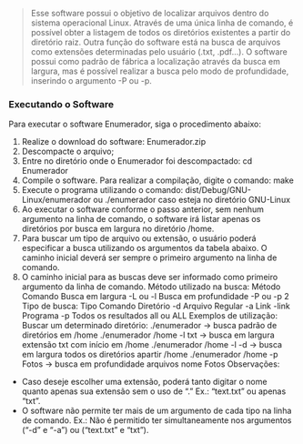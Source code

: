 >Esse software possui o objetivo de localizar arquivos dentro do sistema operacional Linux. Através de uma única linha de comando, é possível obter a listagem de todos os diretórios existentes a partir do diretório raiz. Outra função do software está na busca de arquivos como extensões determinadas pelo usuário (.txt, .pdf…).
O software possui como padrão de fábrica a localização através da busca em largura,
mas é possível realizar a busca pelo modo de profundidade, inserindo o argumento -P ou -p.

### Executando o Software
Para executar o software Enumerador, siga o procedimento abaixo:
1. Realize o download do software: Enumerador.zip
2. Descompacte o arquivo;
3. Entre no diretório onde o Enumerador foi descompactado: cd Enumerador
4. Compile o software. Para realizar a compilação, digite o comando: make
5. Execute o programa utilizando o comando: dist/Debug/GNU-Linux/enumerador ou
./enumerador caso esteja no diretório GNU-Linux
6. Ao executar o software conforme o passo anterior, sem nenhum argumento na linha
de comando, o software irá listar apenas os diretórios por busca em largura no
diretório /home.
7. Para buscar um tipo de arquivo ou extensão, o usuário poderá especificar a busca
utilizando os argumentos da tabela abaixo. O caminho inicial deverá ser sempre o
primeiro argumento na linha de comando.
8. O caminho inicial para as buscas deve ser informado como primeiro argumento da
linha de comando.
Método utilizado na busca:
Método Comando
Busca em largura -L ou -l
Busca em profundidade -P ou -p
2
Tipo de busca:
Tipo Comando
Diretório -d
Arquivo Regular -a
Link -link
Programa -p
Todos os resultados all ou ALL
Exemplos de utilização:
Buscar um determinado diretório:
./enumerador -> busca padrão de diretórios em /home
./enumerador /home -l txt   -> busca em largura extensão txt com início em /home
./enumerador /home -l -d   -> busca em largura todos os diretórios apartir /home
./enumerador /home -p Fotos  -> busca em profundidade arquivos nome Fotos
Observações:
- Caso deseje escolher uma extensão, poderá tanto digitar o nome quanto apenas sua
extensão sem o uso de “.”
Ex.: “text.txt” ou apenas “txt”.
- O software não permite ter mais de um argumento de cada tipo na linha de comando.
Ex.: Não é permitido ter simultaneamente nos argumentos (“-d” e “-a”) ou (“text.txt”
e “txt”).




